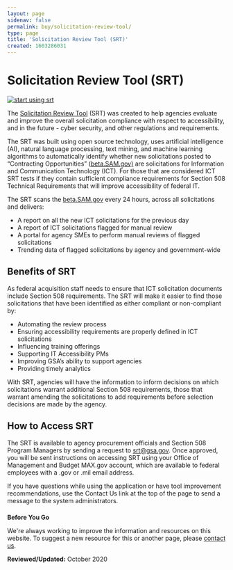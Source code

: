 ```yaml
---
layout: page
sidenav: false
permalink: buy/solicitation-review-tool/
type: page
title: 'Solicitation Review Tool (SRT)'
created: 1603286031
---
```


<div>
  <div class="col-xs-12 col-md-9">
    <h1 class="main">
      Solicitation Review Tool (SRT)
    </h1>
  </div>
  
  <div class="col-xs-12 col-md-3 start-button">
    <a href="https://srt-client-dev.app.cloud.gov/"><img alt="start using srt" class="img-responsive" src="https://assets.section508.gov/files/start-using-srt.png" title="Start using SRT" /></a>
  </div>
</div>

<p class="intro" style="clear: both;">
  The <a href="https://srt-client-dev.app.cloud.gov/">Solicitation Review Tool</a> (SRT) was created to help agencies evaluate and improve the overall solicitation compliance with respect to accessibility, and in the future - cyber security, and other regulations and requirements.
</p>

The SRT was built using open source technology, uses artificial intelligence (AI), natural language processing, text mining, and machine learning algorithms to automatically identify whether new solicitations posted to &ldquo;Contracting Opportunities&rdquo; ([beta.SAM.gov)][1] are solicitations for Information and Communication Technology (ICT). For those that are considered ICT SRT tests if they contain sufficient compliance requirements for Section 508 Technical Requirements that will improve accessibility of federal IT.

The SRT scans the [beta.SAM.gov][1] every 24 hours, across all solicitations and delivers:

  * A report on all the new ICT solicitations for the previous day
  * A report of ICT solicitations flagged for manual review
  * A portal for agency SMEs to perform manual reviews of flagged solicitations
  * Trending data of flagged solicitations by agency and government-wide

## **Benefits of SRT**

As federal acquisition staff needs to ensure that ICT solicitation documents include Section 508 requirements. The SRT will make it easier to find those solicitations that have been identified as either compliant or non-compliant by:

  * Automating the review process
  * Ensuring accessibility requirements are properly defined in ICT solicitations
  * Influencing training offerings
  * Supporting IT Accessibility PMs&nbsp;
  * Improving GSA&rsquo;s ability to support agencies
  * Providing timely analytics&nbsp;

With SRT, agencies will have the information to inform decisions on which solicitations warrant additional Section 508 requirements, those that warrant amending the solicitations to add requirements before selection decisions are made by the agency.

## **How to Access SRT**

The SRT is available to agency procurement officials and Section 508 Program Managers by sending a request to <srt@gsa.gov>. Once approved, you will be sent instructions on accessing SRT using your Office of Management and Budget MAX.gov account, which are available to federal employees with a .gov or .mil email address.

If you have questions while using the application or have tool improvement recommendations, use the Contact Us link at the top of the page to send a message to the system administrators.&nbsp;

<div class="border-base radius-lg border-1px" style="margin-top: 1.5em;">
  <div class="padding-1">
    <strong>Before You Go</strong> 
<p>
      We're always working to improve the information and resources on this website. To suggest a new resource for this or another page, please <a href="mailto:section.508@gsa.gov">contact us</a>.
    </p>
  </div>
</div>

**Reviewed/Updated:** October 2020

 [1]: https://beta.sam.gov